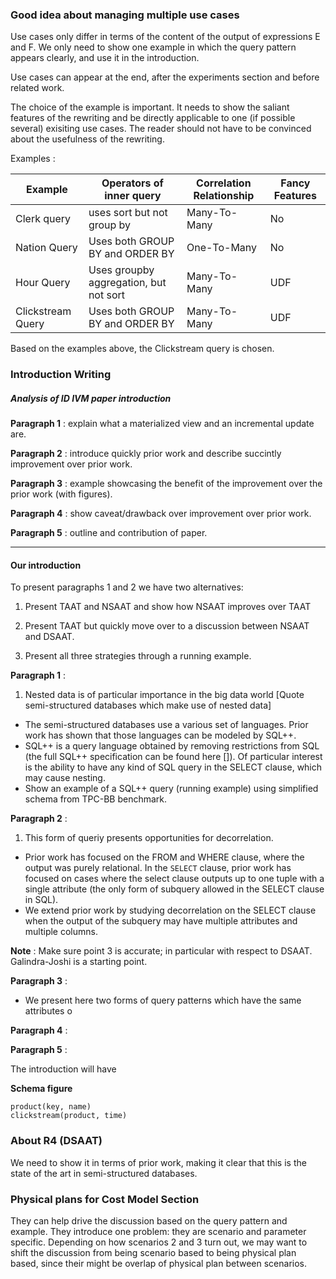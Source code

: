 ### Good idea about managing multiple use cases

Use cases only differ in terms of the content of the output of expressions E and F. We only need to show one example in which the query pattern appears clearly, and use it in the introduction.

Use cases can appear at the end, after the experiments section and before related work.

The choice of the example is important. It needs to show the saliant features of the rewriting and be directly applicable to one (if possible several) exisiting use cases. The reader should not have to be convinced about the usefulness of the rewriting.

Examples :

| Example | Operators of inner query | Correlation Relationship | Fancy Features |
|-------------------|----------------------------------------|--------------------------|----------------|
| Clerk query | uses sort but not group by | Many-To-Many | No |
| Nation Query | Uses both GROUP BY and ORDER BY | One-To-Many | No |
| Hour Query | Uses groupby aggregation, but not sort | Many-To-Many | UDF |
| Clickstream Query | Uses both GROUP BY and ORDER BY | Many-To-Many | UDF |

Based on the examples above, the Clickstream query is chosen.


### Introduction Writing

##### Analysis of ID IVM paper introduction

**Paragraph 1** : explain what a materialized view and an incremental update are.

**Paragraph 2** : introduce quickly prior work and describe succintly improvement over prior work.

**Paragraph 3** : example showcasing the benefit of the improvement over the prior work (with figures).

**Paragraph 4** : show caveat/drawback over improvement over prior work.

**Paragraph 5** : outline and contribution of paper.

---

#### Our introduction

To present paragraphs 1 and 2 we have two alternatives:

1) Present TAAT and NSAAT and show how NSAAT improves over TAAT

2) Present TAAT but quickly move over to a discussion between NSAAT and DSAAT.

3) Present all three strategies through a running example.   

**Paragraph 1** :

 1. Nested data is of particular importance in the big data world [Quote semi-structured databases which make use of nested data]
 - The semi-structured databases use a various set of languages. Prior work has shown that those languages can be modeled by SQL++.
 - SQL++ is a query language obtained by removing restrictions from SQL (the full SQL++ specification can be found here []). Of particular interest is the ability to have any kind of SQL query in the SELECT clause, which may cause nesting.
 - Show an example of a SQL++ query (running example) using simplified schema from TPC-BB benchmark.

**Paragraph 2** :

 1. This form of queriy presents opportunities for decorrelation.
 - Prior work has focused on the FROM and WHERE clause, where the output was purely relational. In the `SELECT` clause, prior work has focused on cases where the select clause outputs up to one tuple with a single attribute (the only form of subquery allowed in the SELECT clause in SQL).
 - We extend prior work by studying decorrelation on the SELECT clause when the output of the subquery may have multiple attributes and multiple columns.

**Note** : Make sure point 3 is accurate; in particular with respect to DSAAT. Galindra-Joshi is a starting point. 

**Paragraph 3** :

 - We present here two forms of query patterns which have the same attributes o 

**Paragraph 4** :

**Paragraph 5** :

The introduction will have 

 


**Schema figure**

```
product(key, name)
clickstream(product, time)
```


### About R4 (DSAAT)

We need to show it in terms of prior work, making it clear that this is the state of the art in semi-structured databases.

### Physical plans for Cost Model Section

They can help drive the discussion based on the query pattern and example. They introduce one problem: they are scenario and parameter specific. Depending on how scenarios 2 and 3 turn out, we may want to shift the discussion from being scenario based to being physical plan based, since their might be overlap of physical plan between scenarios.
